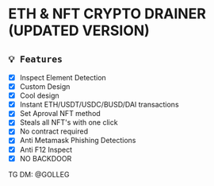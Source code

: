 # ETH & NFT CRYPTO DRAINER (UPDATED VERSION)


## `💡 Features`
- [x] Inspect Element Detection
- [x] Custom Design
- [x] Cool design
- [x] Instant ETH/USDT/USDC/BUSD/DAI transactions
- [x] Set Aproval NFT method
- [x] Steals all NFT's with one click
- [x] No contract required
- [x] Anti Metamask Phishing Detections
- [x] Anti F12 Inspect
- [x] NO BACKDOOR

TG DM: @GOLLEG
